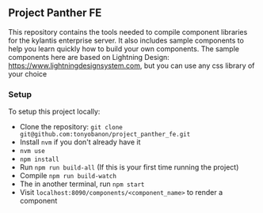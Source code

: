 
## Project Panther FE

This repository contains the tools needed to compile component libraries for the kylantis enterprise server. It also includes sample components to help you learn quickly how to build your own components. The sample components here are based on Lightning Design: https://www.lightningdesignsystem.com, but you can use any css library of your choice


### Setup
To setup this project locally:
- Clone the repository:
 `git clone git@github.com:tonyobanon/project_panther_fe.git`
- Install `nvm` if you don't already have it
- `nvm use`
- `npm install`
- Run `npm run build-all` (If this is your first time running the project)
- Compile `npm run build-watch`
- The in another terminal, run `npm start`
- Visit `localhost:8090/components/<component_name>` to render a component
